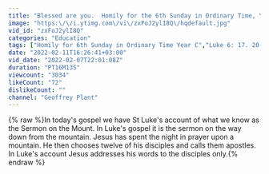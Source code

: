 ```yaml
---
title: "Blessed are you.  Homily for the 6th Sunday in Ordinary Time, Year C."
image: "https:\/\/i.ytimg.com\/vi\/zxFoJ2ylI8Q\/hqdefault.jpg"
vid_id: "zxFoJ2ylI8Q"
categories: "Education"
tags: ["Homily for 6th Sunday in Ordinary Time Year C","Luke 6: 17. 20-26","Sermon on the Mount"]
date: "2022-02-11T16:26:41+03:00"
vid_date: "2022-02-07T22:01:08Z"
duration: "PT16M13S"
viewcount: "3034"
likeCount: "72"
dislikeCount: ""
channel: "Geoffrey Plant"
---
```

{% raw %}In today's gospel we have St Luke's account of what we know as the Sermon on the Mount.  In Luke's gospel it is the sermon on the way down from the mountain.  Jesus has spent the night in prayer upon a mountain.  He then chooses twelve of his disciples and calls them apostles.  In Luke's account Jesus addresses his words to the disciples only.{% endraw %}
